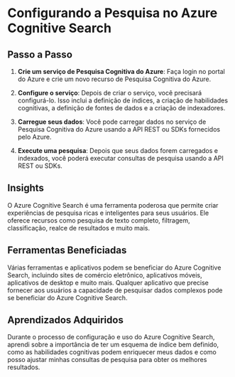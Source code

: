 # Configurando a Pesquisa no Azure Cognitive Search

## Passo a Passo

1. **Crie um serviço de Pesquisa Cognitiva do Azure**: Faça login no portal do Azure e crie um novo recurso de Pesquisa Cognitiva do Azure.

2. **Configure o serviço**: Depois de criar o serviço, você precisará configurá-lo. Isso inclui a definição de índices, a criação de habilidades cognitivas, a definição de fontes de dados e a criação de indexadores.

3. **Carregue seus dados**: Você pode carregar dados no serviço de Pesquisa Cognitiva do Azure usando a API REST ou SDKs fornecidos pelo Azure.

4. **Execute uma pesquisa**: Depois que seus dados forem carregados e indexados, você poderá executar consultas de pesquisa usando a API REST ou SDKs.

## Insights

O Azure Cognitive Search é uma ferramenta poderosa que permite criar experiências de pesquisa ricas e inteligentes para seus usuários. Ele oferece recursos como pesquisa de texto completo, filtragem, classificação, realce de resultados e muito mais.

## Ferramentas Beneficiadas

Várias ferramentas e aplicativos podem se beneficiar do Azure Cognitive Search, incluindo sites de comércio eletrônico, aplicativos móveis, aplicativos de desktop e muito mais. Qualquer aplicativo que precise fornecer aos usuários a capacidade de pesquisar dados complexos pode se beneficiar do Azure Cognitive Search.

## Aprendizados Adquiridos

Durante o processo de configuração e uso do Azure Cognitive Search, aprendi sobre a importância de ter um esquema de índice bem definido, como as habilidades cognitivas podem enriquecer meus dados e como posso ajustar minhas consultas de pesquisa para obter os melhores resultados.
